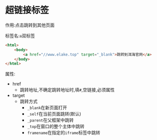 # 超链接标签

作用:点击跳转到其他页面

标签名:`a`双标签

```html
<html>
    <body>
        <a href="//www.elake.top" target="_blank">跳转到洱海官网</a>
    </body>
</html>
```

属性:

* href
  * 跳转地址,不确定跳转地址时,填`#`,空链接,必须属性
* target
  * 跳转方式
    * `_blank`在新页面打开
    * `_self`在当前页面跳转(默认)
    * `_parent`在父框架中跳转
    * `_top`在窗口的整个主体中跳转
    * `framename`在指定的`iframe`标签中跳转
